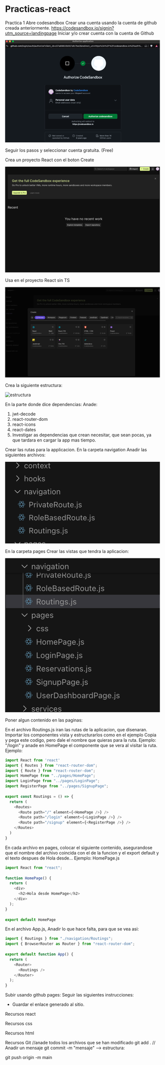 # Practicas-react

Practica 1
Abre codesandbox
Crear una cuenta usando la cuenta de github creada anteriormente.
https://codesandbox.io/signin?utm_source=landingpage
Iniciar y/o crear cuenta con la cuenta de Github

![inicio](./images1/gitsandbox.png)

Seguir los pasos y seleccionar cuenta gratuita. (Free)

Crea un proyecto React con el boton Create

![react](./images1/home.png)

Usa en el proyecto React sin TS

![react](./images1/react.png)

Crea la siguiente estructura:

![estructura](./images1/estructure.png)

En la parte donde dice dependencias:
Anade:

1. jwt-decode
2. react-router-dom
3. react-icons
4. react-dates
5. Investigar as dependencias que crean necesitar, que sean pocas, ya que tardara en cargar la app mas tiempo.

Crear las rutas para la applicacion. En la carpeta navigation
Anadir las siguientes archivos:

![routing](./images1/routings.png)

En la carpeta pages
Crear las vistas que tendra la aplicacion:

![vistas](./images1/pages.png)

Poner algun contenido en las paginas: 

En el archivo Routings.js iran las rutas de la aplicacion, que disenaran.
Importar los componentes vista y estructurarlos como en el ejemplo
Copia y pega este codigo, pero dale el nombre que quieras para la ruta. Ejemplo: "/login" y anade en HomePage el componente que se vera al visitar 
la ruta. Ejemplo: <LoginPage />

```JavaScript
import React from 'react'
import { Routes } from "react-router-dom";
import { Route } from "react-router-dom";
import HomePage from "../pages/HomePage";
import LoginPage from "../pages/LoginPage";
import RegisterPage from "../pages/SignupPage";

export const Routings = () => {
  return (
    <Routes>
      <Route path="/" element={<HomePage />} />
      <Route path="/login" element={<LoginPage />} />
      <Route path="/signup" element={<RegisterPage />} />
    </Routes>
  )
}
```

En cada archivo en pages, colocar el siguiente contenido, asegurandose que el nombre del archivo coincida con el de la funcion y el export default y el texto despues de Hola desde...
Ejemplo: HomePage.js

```JavaScript
import React from "react";

function HomePage() {
  return (
    <div>
      <h2>Hola desde HomePage</h2>
    </div>
  );
}

export default HomePage
```

En el archivo App.js, Anadir lo que hace falta, para que se vea asi:

```JavaScript
import { Routings } from "./navigation/Routings";
import { BrowserRouter as Router } from "react-router-dom";

export default function App() {
  return (
    <Router>
      <Routings />
    </Router>
  );
}
```

Subir usando github pages:
Seguir las siguientes instrucciones:

* Guardar el enlace generado al sitio.

Recursos react

Recursos css


Recursos html

Recursos Git 
//anade todos los archivos que se han modificado
git add . 
// Anadir un mensaje 
git commit -m "mensaje" --> estructura: 

git push origin -m main
